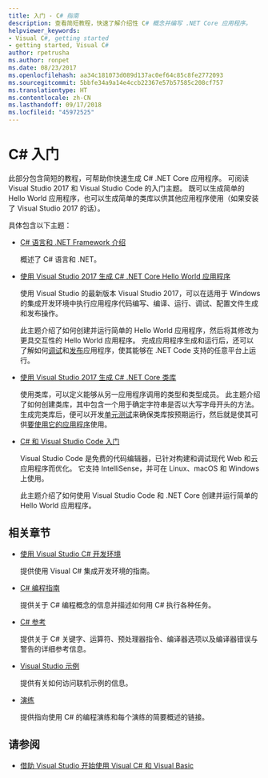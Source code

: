 ```yaml
---
title: 入门 - C# 指南
description: 查看简短教程，快速了解介绍性 C# 概念并编写 .NET Core 应用程序。
helpviewer_keywords:
- Visual C#, getting started
- getting started, Visual C#
author: rpetrusha
ms.author: ronpet
ms.date: 08/23/2017
ms.openlocfilehash: aa34c181073d089d137ac0ef64c85c8fe2772093
ms.sourcegitcommit: 5bbfe34a9a14e4ccb22367e57b57585c208cf757
ms.translationtype: HT
ms.contentlocale: zh-CN
ms.lasthandoff: 09/17/2018
ms.locfileid: "45972525"
---
```

# <a name="get-started-with-c"></a>C\# 入门

此部分包含简短的教程，可帮助你快速生成 C# .NET Core 应用程序。 可阅读 Visual Studio 2017 和 Visual Studio Code 的入门主题。 既可以生成简单的 Hello World 应用程序，也可以生成简单的类库以供其他应用程序使用（如果安装了 Visual Studio 2017 的话）。

具体包含以下主题：

* [C# 语言和 .NET Framework 介绍](introduction-to-the-csharp-language-and-the-net-framework.md)

     概述了 C# 语言和 .NET。

* [使用 Visual Studio 2017 生成 C# .NET Core Hello World 应用程序](../../core/tutorials/with-visual-studio.md)

   使用 Visual Studio 的最新版本 Visual Studio 2017，可以在适用于 Windows 的集成开发环境中执行应用程序代码编写、编译、运行、调试、配置文件生成和发布操作。

   此主题介绍了如何创建并运行简单的 Hello World 应用程序，然后将其修改为更具交互性的 Hello World 应用程序。 完成应用程序生成和运行后，还可以了解如何[调试](../../core/tutorials/debugging-with-visual-studio.md)和[发布](../../core/tutorials/publishing-with-visual-studio.md)应用程序，使其能够在 .NET Code 支持的任意平台上运行。

* [使用 Visual Studio 2017 生成 C# .NET Core 类库](../../core/tutorials/library-with-visual-studio.md)

   使用类库，可以定义能够从另一应用程序调用的类型和类型成员。 此主题介绍了如何创建类库，其中包含一个用于确定字符串是否以大写字母开头的方法。 生成完类库后，便可以开发[单元测试](../../core/tutorials/testing-library-with-visual-studio.md)来确保类库按预期运行，然后就是使其可供[要使用它的应用程序](../../core/tutorials/consuming-library-with-visual-studio.md)使用。

* [C# 和 Visual Studio Code 入门](../../core/tutorials/with-visual-studio-code.md)

   Visual Studio Code 是免费的代码编辑器，已针对构建和调试现代 Web 和云应用程序而优化。 它支持 IntelliSense，并可在 Linux、macOS 和 Windows 上使用。

   此主题介绍了如何使用 Visual Studio Code 和 .NET Core 创建并运行简单的 Hello World 应用程序。

## <a name="related-sections"></a>相关章节

* [使用 Visual Studio C# 开发环境](/visualstudio/csharp-ide/using-the-visual-studio-development-environment-for-csharp)  

    提供使用 Visual C# 集成开发环境的指南。

* [C# 编程指南](../../csharp/programming-guide/index.md)

    提供关于 C# 编程概念的信息并描述如何用 C# 执行各种任务。

* [C# 参考](../../csharp/language-reference/index.md)

    提供关于 C# 关键字、运算符、预处理器指令、编译器选项以及编译器错误与警告的详细参考信息。

* [Visual Studio 示例](/visualstudio/ide/visual-studio-samples)

    提供有关如何访问联机示例的信息。

* [演练](../../csharp/walkthroughs.md)

    提供指向使用 C# 的编程演练和每个演练的简要概述的链接。

## <a name="see-also"></a>请参阅

* [借助 Visual Studio 开始使用 Visual C# 和 Visual Basic](/visualstudio/ide/getting-started-with-visual-csharp-and-visual-basic)
